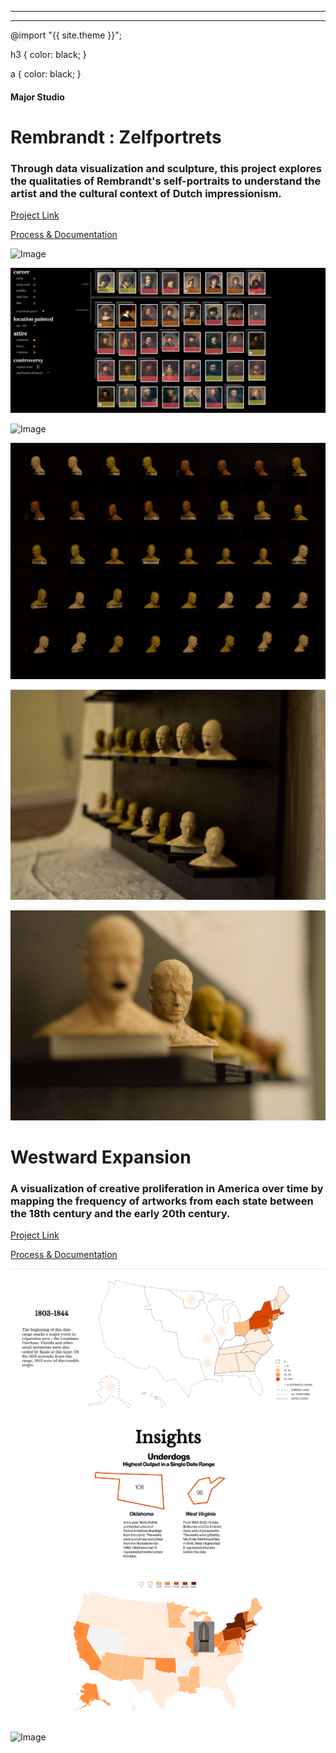  ---
 ---

@import "{{ site.theme }}";

h3 {
  color: black;
}

a {
  color: black;
}

#### Major Studio 

# Rembrandt : Zelfportrets

### Through data visualization and sculpture, this project explores the qualitaties of Rembrandt's self-portraits to understand the artist and the cultural context of Dutch impressionism.


[Project Link](https://joutwater.github.io/Major-Studio-1/REMBRANDT_QUAL/)

[Process & Documentation](https://github.com/joutwater/Major-Studio-1/tree/master/FINAL/Rembrandt%20:%20Zelfportrets)

![Image](/FINAL/Images/QUAL_LEGEND_2.png)

![Image](/FINAL/Images/REM_ss_3.png)

![Image](/FINAL/Images/REM_vid.gif)

![Image](/FINAL/Images/IMG-3809.jpg)

![Image](/FINAL/Images/IMG-3810.JPG)

![Image](/FINAL/Images/IMG-3815.JPG)




# Westward Expansion

### A visualization of creative proliferation in America over time by mapping the frequency of artworks from each state between the 18th century and the early 20th century.


[Project Link](https://joutwater.github.io/Major-Studio-1/US_OUTPUT/Interactive/)

[Process & Documentation](https://github.com/joutwater/Major-Studio-1/tree/master/FINAL/Westward%20Expansion)

![Image](/FINAL/Images/US_ss_1.png)


![Image](/FINAL/Images/US_ss_2.png)


![Image](/FINAL/Images/US_ss_3.png)


![Image](/FINAL/Images/Westward_Expansion.gif)
